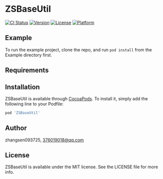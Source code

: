 # ZSBaseUtil

[![CI Status](https://img.shields.io/travis/zhangsen093725/ZSBaseUtil.svg?style=flat)](https://travis-ci.org/zhangsen093725/ZSBaseUtil)
[![Version](https://img.shields.io/cocoapods/v/ZSBaseUtil.svg?style=flat)](https://cocoapods.org/pods/ZSBaseUtil)
[![License](https://img.shields.io/cocoapods/l/ZSBaseUtil.svg?style=flat)](https://cocoapods.org/pods/ZSBaseUtil)
[![Platform](https://img.shields.io/cocoapods/p/ZSBaseUtil.svg?style=flat)](https://cocoapods.org/pods/ZSBaseUtil)

## Example

To run the example project, clone the repo, and run `pod install` from the Example directory first.

## Requirements

## Installation

ZSBaseUtil is available through [CocoaPods](https://cocoapods.org). To install
it, simply add the following line to your Podfile:

```ruby
pod 'ZSBaseUtil'
```

## Author

zhangsen093725, 376019018@qq.com

## License

ZSBaseUtil is available under the MIT license. See the LICENSE file for more info.
